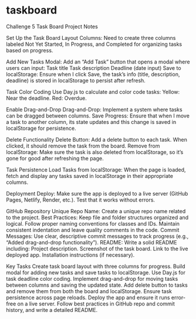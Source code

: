 # taskboard
Challenge 5
Task Board Project Notes

 Set Up the Task Board Layout
Columns: Need to create three columns labeled Not Yet Started, In Progress, and Completed for organizing tasks based on progress.

Add New Tasks
Modal: Add an “Add Task” button that opens a modal where users can input:
Task title
Task description
Deadline (date input)
Save to localStorage: Ensure when I click Save, the task’s info (title, description, deadline) is stored in localStorage to persist after refresh.

Task Color Coding
Use Day.js to calculate and color code tasks:
Yellow: Near the deadline.
Red: Overdue.

Enable Drag-and-Drop
Drag-and-Drop: Implement a system where tasks can be dragged between columns.
Save Progress: Ensure that when I move a task to another column, its state updates and this change is saved in localStorage for persistence.

Delete Functionality
Delete Button: Add a delete button to each task. When clicked, it should remove the task from the board.
Remove from localStorage: Make sure the task is also deleted from localStorage, so it’s gone for good after refreshing the page.

Task Persistence
Load Tasks from localStorage: When the page is loaded, fetch and display any tasks saved in localStorage in their appropriate columns.

Deployment
Deploy: Make sure the app is deployed to a live server (GitHub Pages, Netlify, Render, etc.). Test that it works without errors.

GitHub Repository
Unique Repo Name: Create a unique repo name related to the project.
Best Practices:
Keep file and folder structures organized and logical.
Follow proper naming conventions for classes and IDs.
Maintain consistent indentation and leave quality comments in the code.
Commit Messages: Use clear, descriptive commit messages to track progress (e.g., “Added drag-and-drop functionality”).
README: Write a solid README including:
Project description.
Screenshot of the task board.
Link to the live deployed app.
Installation instructions (if necessary).

Key Tasks
Create task board layout with three columns for progress.
Build modal for adding new tasks and save tasks to localStorage.
Use Day.js for task deadline color coding.
Implement drag-and-drop for moving tasks between columns and saving the updated state.
Add delete button to tasks and remove them from both the board and localStorage.
Ensure task persistence across page reloads.
Deploy the app and ensure it runs error-free on a live server.
Follow best practices in GitHub repo and commit history, and write a detailed README.
